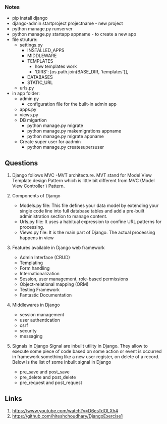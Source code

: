 ### Notes
- pip install django
- django-admin startproject projectname - new project
- python manage.py runserver
- python manage.py startapp appname - to create a new app
- file struture:
  - settings.py
    - INSTALLED_APPS
    - MIDDLEWARE
    - TEMPLATES
      - how templates work
      - 'DIRS': [os.path.join(BASE_DIR, 'templates')],
    - DATABASES
    - STATIC_URL
  - urls.py
- in app folder:
  - admin.py
    - configuration file for the built-in admin app
  - apps.py
  - views.py
  - DB migartion
    - python manage.py migrate
    - python manage.py makemigrations appname
    - python manage.py migrate appname
  - Create super user for aadmin
    - python manage.py createsupersuser
  
## Questions
1. Django follows MVC -MVT architecture. MVT  stand for Model View Template design Pattern which is little bit different from MVC (Model View Controller ) Pattern.
2. Components of Django
    - Models.py file: This file defines your data model by extending your single code line into full database tables and add a pre-built administration section to manage content.
    - Urls.py file: It uses a habitual expression to confine URL patterns for processing.
    - Views.py file: It is the main part of Django. The actual processing happens in view
    
3. Features available in Django web framework
    - Admin Interface (CRUD)
    - Templating
    - Form handling
    - Internationalization
    - Session, user management, role-based permissions
    - Object-relational mapping (ORM)
    - Testing Framework
    - Fantastic Documentation
 4. Middlewares in Django 
    - session management
    - user authentication
    - csrf
    - security
    - messaging
 5. Signals in Django
  Signal are inbuilt utility in Django. They allow to execute some piece of code based on some action or event is occurred in framework something like a new user register, on delete of a record. Below is the list of some inbuilt signal in Django
    - pre_save and post_save
    - pre_delete and post_delete
    - pre_request and post_request 
    
  
## Links
1. https://www.youtube.com/watch?v=D6esTdOLXh4
2. https://github.com/hiteshchoudhary/DjangoExercise1
